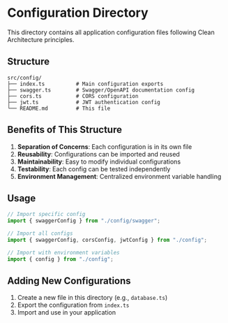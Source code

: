 # Configuration Directory

This directory contains all application configuration files following Clean Architecture principles.

## Structure

```
src/config/
├── index.ts          # Main configuration exports
├── swagger.ts        # Swagger/OpenAPI documentation config
├── cors.ts           # CORS configuration
├── jwt.ts            # JWT authentication config
└── README.md         # This file
```

## Benefits of This Structure

1. **Separation of Concerns**: Each configuration is in its own file
2. **Reusability**: Configurations can be imported and reused
3. **Maintainability**: Easy to modify individual configurations
4. **Testability**: Each config can be tested independently
5. **Environment Management**: Centralized environment variable handling

## Usage

```typescript
// Import specific config
import { swaggerConfig } from "./config/swagger";

// Import all configs
import { swaggerConfig, corsConfig, jwtConfig } from "./config";

// Import with environment variables
import { config } from "./config";
```

## Adding New Configurations

1. Create a new file in this directory (e.g., `database.ts`)
2. Export the configuration from `index.ts`
3. Import and use in your application
